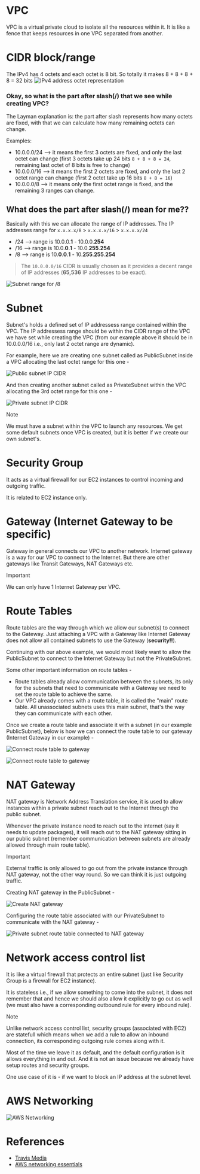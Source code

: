 # VPC

VPC is a virtual private cloud to isolate all the resources within it. It is like a fence that keeps resources in one VPC separated from another.

# CIDR block/range

The IPv4 has 4 octets and each octet is 8 bit. So totally it makes 8 + 8 + 8 + 8 = 32 bits
![IPv4 address octet representation](./images/ipv4-ip-breakdown.png)

### Okay, so what is the part after slash(/) that we see while creating VPC?

The Layman explanation is: the part after slash represents how many octets are fixed, with that we can calculate how many remaining octets can change.

Examples:

- 10.0.0.0/24 --> it means the first 3 octets are fixed, and only the last octet can change (first 3 octets take up 24 bits `8 + 8 + 8 = 24`, remaining last octet of 8 bits is free to change)
- 10.0.0.0/16 --> it means the first 2 octets are fixed, and only the last 2 octet range can change (first 2 octet take up 16 bits `8 + 8 = 16`)
- 10.0.0.0/8 --> it means only the first octet range is fixed, and the remaining 3 ranges can change.

## What does the part after slash(/) mean for me??

Basically with this we can allocate the range of IP addresses. The IP addresses range for `x.x.x.x/8` > `x.x.x.x/16` > `x.x.x.x/24`

- /24 --> range is 10.0.0.**1** - 10.0.0.**254**
- /16 --> range is 10.0.**0**.**1** - 10.0.**255**.**254**
- /8 --> range is 10.**0**.**0**.**1** - 10.**255**.**255**.**254** 

> The `10.0.0.0/16` CIDR is usually chosen as it provides a decent range of IP addresses (**65,536** IP addresses to be exact).

![Subnet range for /8](./images/subnet-range-slash-8.png)

# Subnet

Subnet's holds a defined set of IP addressess range contained within the VPC. The IP addressess range should be within the CIDR range of the VPC we have set while creating the VPC (from our example above it should be in 10.0.0.0/16 i.e., only last 2 octet range are dynamic).

For example, here we are creating one subnet called as PublicSubnet inside a VPC allocating the last octet range for this one -

![Public subnet IP CIDR](./images/public-subnet-ip-cidr.png)

And then creating another subnet called as PrivateSubnet within the VPC allocating the 3rd octet range for this one -

![Private subnet IP CIDR](./images/private-subnet-ip-cidr.png)

> [!NOTE]
> We must have a subnet within the VPC to launch any resources. We get some default subnets once VPC is created, but it is better if we create our own subnet's.

# Security Group

It acts as a virtual firewall for our EC2 instances to control incoming and outgoing traffic.

It is related to EC2 instance only.

# Gateway (Internet Gateway to be specific)

Gateway in general connects our VPC to another network. Internet gateway is a way for our VPC to connect to the Internet. But there are other gateways like Transit Gateways, NAT Gateways etc.

> [!IMPORTANT]
> We can only have 1 Internet Gateway per VPC.

# Route Tables

Route tables are the way through which we allow our subnet(s) to connect to the Gateway. Just attaching a VPC with a Gateway like Internet Gateway does not allow all contained subnets to use the Gateway (**security!!**).

Continuing with our above example, we would most likely want to allow the PublicSubnet to connect to the Internet Gateway but not the PrivateSubnet.

Some other important information on route tables -

- Route tables already allow communication between the subnets, its only for the subnets that need to communicate with a Gateway we need to set the route table to achieve the same.
- Our VPC already comes with a route table, it is called the "main" route table. All unassociated subnets uses this main subnet, that's the way they can communicate with each other.

Once we create a route table and associate it with a subnet (in our example PublicSubnet), below is how we can connect the route table to our gateway (Internet Gateway in our example) -

![Connect route table to gateway](./images/connect-route-table-to-gateway.png)

![Connect route table to gateway](./images/connect-route-table-to-gateway-2.png)

# NAT Gateway

NAT gateway is Network Address Translation service, it is used to allow instances within a private subnet reach out to the Internet through the public subnet.

Whenever the private instance need to reach out to the internet (say it needs to update packages), it will reach out to the NAT gateway sitting in our public subnet (remember communication between subnets are already allowed through main route table).

> [!IMPORTANT]
> External traffic is only allowed to go out from the private instance through NAT gateway, not the other way round. So we can think it is just outgoing traffic.

Creating NAT gateway in the PublicSubnet -

![Create NAT gateway](./images/create-nat-gateway.png)

Configuring the route table associated with our PrivateSubnet to communicate with the NAT gateway -

![Private subnet route table connected to NAT gateway](./images/configuring-private-subnet-route-table-with-nat-gateway.png)

# Network access control list

It is like a virtual firewall that protects an entire subnet (just like Security Group is a firewall for EC2 instance).

It is stateless i.e., if we allow something to come into the subnet, it does not remember that and hence we should also allow it explicitly to go out as well (we must also have a corresponding outbound rule for every inbound rule).

> [!NOTE]
> Unlike network access control list, security groups (associated with EC2) are statefull which means when we add a rule to allow an inbound connection, its corresponding outgoing rule comes along with it.

Most of the time we leave it as default, and the default configuration is it allows everything in and out. And it is not an issue because we already have setup routes and security groups.

One use case of it is - if we want to block an IP address at the subnet level.

# AWS Networking

![AWS Networking](./images/aws-networking.png)

# References

- [Travis Media](https://youtu.be/2doSoMN2xvI)
- [AWS networking essentials](https://aws.amazon.com/getting-started/aws-networking-essentials/)
